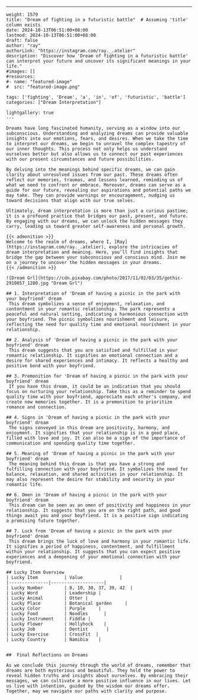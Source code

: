 ---
    weight: 1579
    title: "Dream of fighting in a futuristic battle"  # Assuming 'title' column exists
    date: 2024-10-13T06:51:00+08:00
    lastmod: 2024-10-13T06:51:00+08:00
    draft: false
    author: "ray"
    authorLink: "https://instagram.com/ray._.atelier"
    description: "Discover how 'Dream of fighting in a futuristic battle' can interpret your future and uncover its significant meanings in your life."
    #images: []
    #resources:
    #- name: "featured-image"
    #  src: "featured-image.png"
    
    tags: ['fighting', 'Dream', 'a', 'in', 'of', 'futuristic', 'battle']
    categories: ["Dream Interpretation"]
    
    lightgallery: true
    ---
    
    Dreams have long fascinated humanity, serving as a window into our subconscious. Understanding and analyzing dreams can provide valuable insights into our emotions, fears, and desires. When we take the time to interpret our dreams, we begin to unravel the complex tapestry of our inner thoughts. This process not only helps us understand ourselves better but also allows us to connect our past experiences with our present circumstances and future possibilities.
    
    By delving into the meanings behind specific dreams, we can gain clarity about unresolved issues from our past. These dreams often reflect our memories, traumas, and lessons learned, reminding us of what we need to confront or embrace. Moreover, dreams can serve as a guide for our future, revealing our aspirations and potential paths we may take. They can provide warnings or encouragement, nudging us toward decisions that align with our true selves.
    
    Ultimately, dream interpretation is more than just a curious pastime; it is a profound practice that bridges our past, present, and future. By engaging with our dreams, we can unlock the hidden messages they carry, leading us toward greater self-awareness and personal growth.
    
    {{< admonition >}}
    Welcome to the realm of dreams, where I, [Ray](https://instagram.com/ray._.atelier), explore the intricacies of dream interpretation and meaning. Here, you’ll find insights that bridge the gap between your subconscious and conscious mind. Join me on a journey to uncover the hidden messages in your dreams.
    {{< /admonition >}}
    
    ![Dream Grl](https://cdn.pixabay.com/photo/2017/11/02/03/35/gothic-2910057_1280.jpg "Dream Grl")
    
    ## 1. Interpretation of 'Dream of having a picnic in the park with your boyfriend' dream
     This dream symbolizes a sense of enjoyment, relaxation, and contentment in your romantic relationship. The park represents a peaceful and natural setting, indicating a harmonious connection with your boyfriend. The picnic symbolizes nourishment and leisure, reflecting the need for quality time and emotional nourishment in your relationship.
    
    ## 2. Analysis of 'Dream of having a picnic in the park with your boyfriend' dream
     This dream suggests that you are satisfied and fulfilled in your romantic relationship. It signifies an emotional connection and a desire for shared experiences and intimacy. It reflects a healthy and positive bond with your boyfriend.
    
    ## 3. Premonition for 'Dream of having a picnic in the park with your boyfriend' dream
     If you have this dream, it could be an indication that you should focus on nurturing your relationship. Take this as a reminder to spend quality time with your boyfriend, appreciate each other's company, and create new memories together. It is a premonition to prioritize romance and connection.
    
    ## 4. Signs in 'Dream of having a picnic in the park with your boyfriend' dream
     The signs conveyed in this dream are positivity, harmony, and enjoyment. It signifies that your relationship is in a good place, filled with love and joy. It can also be a sign of the importance of communication and spending quality time together.
    
    ## 5. Meaning of 'Dream of having a picnic in the park with your boyfriend' dream
     The meaning behind this dream is that you have a strong and fulfilling connection with your boyfriend. It symbolizes the need for balance, relaxation, and shared activities in your relationship. It may also represent the desire for stability and security in your romantic life.
    
    ## 6. Omen in 'Dream of having a picnic in the park with your boyfriend' dream
     This dream can be seen as an omen of positivity and happiness in your relationship. It suggests that you are on the right path, and good things await you and your boyfriend. It is a positive sign indicating a promising future together.
    
    ## 7. Luck from 'Dream of having a picnic in the park with your boyfriend' dream
     This dream brings the luck of love and harmony in your romantic life. It signifies a period of happiness, contentment, and fulfillment within your relationship. It suggests that you can expect positive experiences and a deepening of your emotional connection with your boyfriend.
    
    ## Lucky Item Overview
    | Lucky Item          | Value              |
    |---------------|--------------------|
    | Lucky Number        | 8, 10, 30, 37, 39, 42  |
    | Lucky Word          | Leadership |
    | Lucky Animal        | Otter |
    | Lucky Place         | Botanical garden     |
    | Lucky Color         | Purple     |
    | Lucky Food          | Noodles      |
    | Lucky Instrument    | Fiddle |
    | Lucky Flower        | Hollyhock    |
    | Lucky Job           | Dentist       |
    | Lucky Exercise      | CrossFit  |
    | Lucky Country       | Namibia    |
    
    
    ##  Final Reflections on Dreams
    
    As we conclude this journey through the world of dreams, remember that dreams are both mysterious and beautiful. They hold the power to reveal hidden truths and insights about ourselves. By embracing their messages, we can cultivate a more positive influence in our lives. Let us live with intention, guided by the wisdom our dreams offer. Together, may we navigate our paths with clarity and purpose.
    